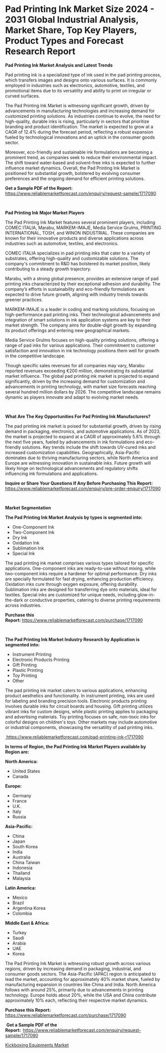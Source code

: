 <p><h1>Pad Printing Ink Market Size 2024 - 2031 Global Industrial Analysis, Market Share, Top Key Players, Product Types and Forecast Research Report</h1></p><p><strong>Pad Printing Ink Market Analysis and Latest Trends</strong></p>
<p><p>Pad printing ink is a specialized type of ink used in the pad printing process, which transfers images and designs onto various surfaces. It is commonly employed in industries such as electronics, automotive, textiles, and promotional items due to its versatility and ability to print on irregular or curved surfaces. </p><p>The Pad Printing Ink Market is witnessing significant growth, driven by advancements in manufacturing technologies and increasing demand for customized printing solutions. As industries continue to evolve, the need for high-quality, durable inks is rising, particularly in sectors that prioritize branding and product identification. The market is expected to grow at a CAGR of 12.4% during the forecast period, reflecting a robust expansion fueled by technological innovations and an uptick in the consumer goods sector.</p><p>Moreover, eco-friendly and sustainable ink formulations are becoming a prominent trend, as companies seek to reduce their environmental impact. The shift toward water-based and solvent-free inks is expected to further influence market dynamics. Overall, the Pad Printing Ink Market is positioned for substantial growth, bolstered by evolving consumer preferences and the ongoing demand for efficient printing solutions.</p></p>
<p><strong>Get a Sample PDF of the Report:&nbsp;</strong> <a href="https://www.reliablemarketforecast.com/enquiry/request-sample/1717090?utm_campaign=1108&utm_medium=2&utm_source=Github&utm_content=ia&utm_term=28122024&utm_id=pad-printing-ink">https://www.reliablemarketforecast.com/enquiry/request-sample/1717090</a></p>
<p>&nbsp;</p>
<p><strong>Pad Printing Ink Major Market Players</strong></p>
<p><p>The Pad Printing Ink Market features several prominent players, including COMEC ITALIA, Marabu, MARKEM-IMAJE, Media Service Grulms, PRINTING INTERNATIONAL, TOSH, and WINON INDUSTRIAL. These companies are known for their innovative products and diverse applications across industries such as automotive, textiles, and electronics.</p><p>COMEC ITALIA specializes in pad printing inks that cater to a variety of substrates, offering high-quality and customizable solutions. The company's commitment to R&D has bolstered its market position, likely contributing to a steady growth trajectory. </p><p>Marabu, with a strong global presence, provides an extensive range of pad printing inks characterized by their exceptional adhesion and durability. The company’s efforts in sustainability and eco-friendly formulations are expected to drive future growth, aligning with industry trends towards greener practices.</p><p>MARKEM-IMAJE is a leader in coding and marking solutions, focusing on high-performance pad printing inks. Their technological advancements and integration of smart solutions in ink application systems are key to their market strength. The company aims for double-digit growth by expanding its product offerings and entering new geographical markets.</p><p>Media Service Grulms focuses on high-quality printing solutions, offering a range of pad inks for various applications. Their commitment to customer satisfaction and innovation in ink technology positions them well for growth in the competitive landscape.</p><p>Though specific sales revenues for all companies may vary, Marabu reported revenues exceeding €200 million, demonstrating its substantial market influence. The global pad printing ink market is projected to expand significantly, driven by the increasing demand for customization and advancements in printing technology, with market size forecasts reaching several hundred million dollars by 2026. The competitive landscape remains dynamic as players innovate and adapt to evolving market needs.</p></p>
<p>&nbsp;</p>
<p><strong>What Are The Key Opportunities For Pad Printing Ink Manufacturers?</strong></p>
<p><p>The pad printing ink market is poised for substantial growth, driven by rising demand in packaging, electronics, and automotive applications. As of 2023, the market is projected to expand at a CAGR of approximately 5.6% through the next five years, fueled by advancements in ink formulations and eco-friendly solutions. Key trends include the shift towards UV-cured inks and increased customization capabilities. Geographically, Asia-Pacific dominates due to thriving manufacturing sectors, while North America and Europe are witnessing innovation in sustainable inks. Future growth will likely hinge on technological advancements and regulatory shifts influencing ink formulations and applications.</p></p>
<p><strong>Inquire or Share Your Questions If Any Before Purchasing This Report:</strong> <a href="https://www.reliablemarketforecast.com/enquiry/pre-order-enquiry/1717090?utm_campaign=1108&utm_medium=2&utm_source=Github&utm_content=ia&utm_term=28122024&utm_id=pad-printing-ink">https://www.reliablemarketforecast.com/enquiry/pre-order-enquiry/1717090</a></p>
<p>&nbsp;</p>
<p><strong>Market Segmentation</strong></p>
<p><strong>The Pad Printing Ink Market Analysis by types is segmented into:</strong></p>
<p><ul><li>One-Component Ink</li><li>Two-Component Ink</li><li>Dry Ink</li><li>Oxidation Ink</li><li>Sublimation Ink</li><li>Special Ink</li></ul></p>
<p><p>The pad printing ink market comprises various types tailored for specific applications. One-component inks are ready-to-use without mixing, while two-component inks require a hardener for optimal performance. Dry inks are specially formulated for fast drying, enhancing production efficiency. Oxidation inks cure through oxygen exposure, offering durability. Sublimation inks are designed for transferring dye onto materials, ideal for textiles. Special inks are customized for unique needs, including glow-in-the-dark or conductive properties, catering to diverse printing requirements across industries.</p></p>
<p><strong>Purchase this Report:&nbsp;</strong><a href="https://www.reliablemarketforecast.com/purchase/1717090?utm_campaign=1108&utm_medium=2&utm_source=Github&utm_content=ia&utm_term=28122024&utm_id=pad-printing-ink">https://www.reliablemarketforecast.com/purchase/1717090</a></p>
<p>&nbsp;</p>
<p><strong>The Pad Printing Ink Market Industry Research by Application is segmented into:</strong></p>
<p><ul><li>Instrument Printing</li><li>Electronic Products Printing</li><li>Gift Printing</li><li>Plastic Printing</li><li>Toy Printing</li><li>Other</li></ul></p>
<p><p>The pad printing ink market caters to various applications, enhancing product aesthetics and functionality. In instrument printing, inks are used for labeling and branding precision tools. Electronic products printing involves durable inks for circuit boards and housing. Gift printing utilizes vibrant inks for custom designs, while plastic printing applies to packaging and advertising materials. Toy printing focuses on safe, non-toxic inks for colorful designs on children's toys. Other markets may include automotive or industrial components, showcasing the versatility of pad printing inks.</p></p>
<p><a href="https://www.reliablemarketforecast.com/pad-printing-ink-r1717090?utm_campaign=1108&utm_medium=2&utm_source=Github&utm_content=ia&utm_term=28122024&utm_id=pad-printing-ink">&nbsp;https://www.reliablemarketforecast.com/pad-printing-ink-r1717090</a></p>
<p><strong>In terms of Region, the Pad Printing Ink Market Players available by Region are:</strong></p>
<p>
    <p> <strong> North America: </strong>
        <ul>
            <li>United States</li>
            <li>Canada</li>
        </ul>
        </p> 
    <p> <strong> Europe: </strong>
        <ul>
            <li>Germany</li>
            <li>France</li>
            <li>U.K.</li>
            <li>Italy</li>
            <li>Russia</li>
        </ul>
        </p> 
    <p> <strong> Asia-Pacific: </strong>
        <ul>
            <li>China</li>
            <li>Japan</li>
            <li>South Korea</li>
            <li>India</li>
            <li>Australia</li>
            <li>China Taiwan</li>
            <li>Indonesia</li>
            <li>Thailand</li>
            <li>Malaysia</li>
        </ul>
        </p> 
    <p> <strong> Latin America: </strong>
        <ul>
            <li>Mexico</li>
            <li>Brazil</li>
            <li>Argentina Korea</li>
            <li>Colombia</li>
        </ul>
        </p> 
    <p> <strong> Middle East & Africa: </strong>
        <ul>
            <li>Turkey</li>
            <li>Saudi</li>
            <li>Arabia</li>
            <li>UAE</li>
            <li>Korea</li>
        </ul>
    </p>
    </p>
<p><p>The Pad Printing Ink Market is witnessing robust growth across various regions, driven by increasing demand in packaging, industrial, and consumer goods sectors. The Asia-Pacific (APAC) region is anticipated to lead the market, accounting for approximately 40% market share, fueled by manufacturing expansion in countries like China and India. North America follows with around 25%, primarily due to advancements in printing technology. Europe holds about 20%, while the USA and China contribute approximately 10% each, reflecting their respective market dynamics.</p></p>
<p><strong>Purchase this Report: </strong><a href="https://www.reliablemarketforecast.com/purchase/1717090?utm_campaign=1108&utm_medium=2&utm_source=Github&utm_content=ia&utm_term=28122024&utm_id=pad-printing-ink">https://www.reliablemarketforecast.com/purchase/1717090</a></p>
<p>&nbsp;<strong>Get a Sample PDF of the Report:&nbsp;&nbsp;</strong><a href="https://www.reliablemarketforecast.com/enquiry/request-sample/1717090?utm_campaign=1108&utm_medium=2&utm_source=Github&utm_content=ia&utm_term=28122024&utm_id=pad-printing-ink">https://www.reliablemarketforecast.com/enquiry/request-sample/1717090</a></p>
<p><strong></strong></p>
<p><p><a href="https://github.com/CliffMedina6/Market-Research-Report-List-7/blob/main/kickboxing-equipments-market.md?utm_campaign=1108&utm_medium=2&utm_source=Github&utm_content=ia&utm_term=28122024&utm_id=pad-printing-ink">Kickboxing Equipments Market</a></p></p>